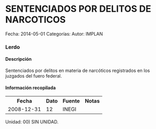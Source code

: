 SENTENCIADOS POR DELITOS DE NARCOTICOS
=====

Fecha: 2014-05-01
Categorías: 
Autor: IMPLAN

### Lerdo

#### Descripción

Sentenciados por delitos en materia de narcóticos registrados en los juzgados del fuero federal.

#### Información recopilada

<table class="table table-hover table-bordered">
  <tr><th>Fecha</th><th>Dato</th><th>Fuente</th><th>Notas</th></tr>
  <tr><td>2008-12-31</td><td>12</td><td>INEGI</td><td></td></tr>
</table>

Unidad: 00) SIN UNIDAD.
